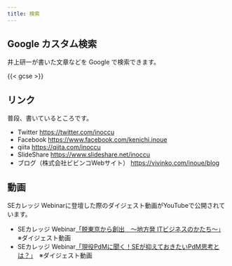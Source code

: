 ```yaml
---
title: 検索
---
```


## Google カスタム検索

井上研一が書いた文章などを Google で検索できます。

{{< gcse >}}

## リンク

普段、書いているところです。

- Twitter https://twitter.com/inoccu
- Facebook https://www.facebook.com/kenichi.inoue
- qiita https://qiita.com/inoccu
- SlideShare https://www.slideshare.net/inoccu
- ブログ（株式会社ビビンコWebサイト） https://vivinko.com/inoue/blog

## 動画

SEカレッジ Webinarに登壇した際のダイジェスト動画がYouTubeで公開されています。

- SEカレッジ Webinar[「脱東京から創出　～地方発 ITビジネスのかたち～」](https://www.youtube.com/watch?v=d0RlBe-P_P0)　※ダイジェスト動画
- SEカレッジ Webinar[「現役PdMに聞く！SEが抑えておきたいPdM思考とは？」](https://www.youtube.com/watch?v=CuaRIP8UmgM)　※ダイジェスト動画